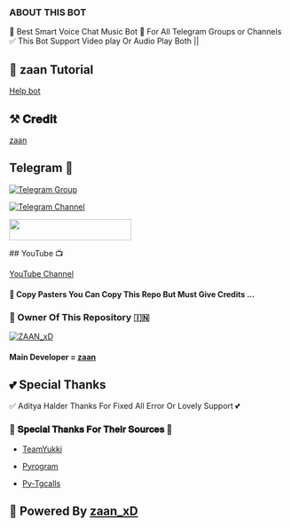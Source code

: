 ### ABOUT THIS BOT

🥀 Best Smart Voice Chat Music Bot 📢 For All Telegram Groups or Channels ✅ This Bot Support Video play Or Audio Play Both ||

## 🥀 zaan Tutorial

[Help bot ]( https://youtu.be/vXzOvfde6d8 )

## ⚒️ 𝐂𝐫𝐞𝐝𝐢𝐭

[zaan]( https://t.me/zaan_xDT )

## Telegram 🏪

[![Telegram Group](https://img.shields.io/badge/Telegram-Group-brightgreen)]( https://t.me/zoly_suport )

[![Telegram Channel](https://img.shields.io/badge/Telegram-Channel-brightgreen)]( https://t.me/zoly_suportt )

<p align="left"><a href="https://heroku.com/deploy?template=https://github.com/Hima-xd/Hima_music"> <img src="https://img.shields.io/badge/Deploy%20To%20Heroku-black?style=for-the-badge&logo=heroku" width="220" height="38.45"/></a></p>
## YouTube 📺

[YouTube Channel]( https://youtube.com/@zaan_xD )

#### 🥺 Copy Pasters You Can Copy This Repo But Must Give Credits ...

### 🌷 Owner Of This Repository 🇮🇳

[![ZAAN_xD](https://telegra.ph//file/46cf4e14ca05b5ce4831f.jpg)]( https://t.me/zaan_xDT )

#### Main Developer = [zaan]( https://t.me/zaan_xDT )

## 💕 Special Thanks

✅ Aditya Halder Thanks For Fixed All Error Or Lovely Support 💕

### 🥳 𝐒𝐩𝐞𝐜𝐢𝐚𝐥 𝐓𝐡𝐚𝐧𝐤𝐬 𝐅𝐨𝐫 𝐓𝐡𝐞𝐢𝐫 𝐒𝐨𝐮𝐫𝐜𝐞𝐬 🥳

- [TeamYukki](https://github.com/teamyukki)

- [Pyrogram](https://github.com/pyrogram/pyrogram)

- [Py-Tgcalls](https://github.com/pytgcalls/pytgcalls)

## 🥀 Powered By [zaan_xD]( https://t.me/zaan_xDT )



